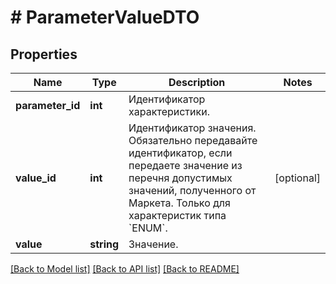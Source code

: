 # # ParameterValueDTO

## Properties

Name | Type | Description | Notes
------------ | ------------- | ------------- | -------------
**parameter_id** | **int** | Идентификатор характеристики. |
**value_id** | **int** | Идентификатор значения.  Обязательно передавайте идентификатор, если передаете значение из перечня допустимых значений, полученного от Маркета.  Только для характеристик типа &#x60;ENUM&#x60;. | [optional]
**value** | **string** | Значение. |

[[Back to Model list]](../../README.md#models) [[Back to API list]](../../README.md#endpoints) [[Back to README]](../../README.md)

